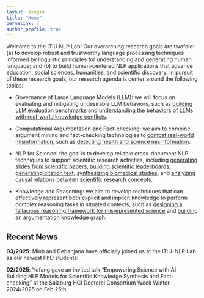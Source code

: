 ```yaml
---
layout: single
title: "Home"
permalink: /
author_profile: true
---
```


Welcome to the IT:U NLP Lab! Our overarching research goals are twofold: (a) to develop robust and trustworthy language processing techniques informed by linguistic principles for understanding and generating human language; and (b) to build human-centered NLP applications that advance education, social sciences, humanities, and scientific discovery. In pursuit of these research goals, our research agenda is center around the following topics:

- Governance of Large Language Models (LLM): we will focus on evaluating and mitigating undesirable LLM behaviors, such as [building LLM evaluation benchmarks](https://arxiv.org/abs/2404.18923) and [understanding the behaviors of LLMs with real-world knowledge conflicts](https://arxiv.org/abs/2406.13805).

- Computational Argumentation and Fact-checking: we aim to combine argument mining and fact-checking technologies to [combat real-world misinformation](https://aclanthology.org/2022.emnlp-main.397/), such as [detecting health and science misinformation](https://aclanthology.org/2024.acl-long.240.pdf).

- NLP for Science: the goal is to develop reliable cross-document NLP techniques to support scientific research activities, including [generating slides from scientific papers](https://aclanthology.org/2021.naacl-main.111.pdf), [building scientific leaderboards](https://aclanthology.org/P19-1513.pdf), [generating citation text](https://aclanthology.org/2024.acl-long.265.pdf), [synthesizing biomedical studies](https://aclanthology.org/2024.acl-srw.42/), and [analyzing causal relations between scientific research concepts](https://aclanthology.org/2023.emnlp-main.142.pdf).

- Knowledge and Reasoning: we aim to develop techniques that can effectively represent both explicit and implicit knowledge to perform complex reasoning tasks in situated contexts, such as [designing a fallacious reasoning framework for misrepresented science](https://aclanthology.org/2024.acl-long.240.pdf) and [building an argumentation knowledge graph](https://ojs.aaai.org/index.php/AAAI/article/view/6231).

## Recent News

**03/2025**: Minh and Debanjana have officially joined us at the IT:U-NLP Lab as our newest PhD students!

**02/2025**: Yufang gave an invited talk “Empowering Science with AI: Building NLP Models for Scientific Knowledge Synthesis and Fact-checking” at the Salzburg HCI Doctoral Consortium Week Winter 2024/2025 on Feb 25th.
